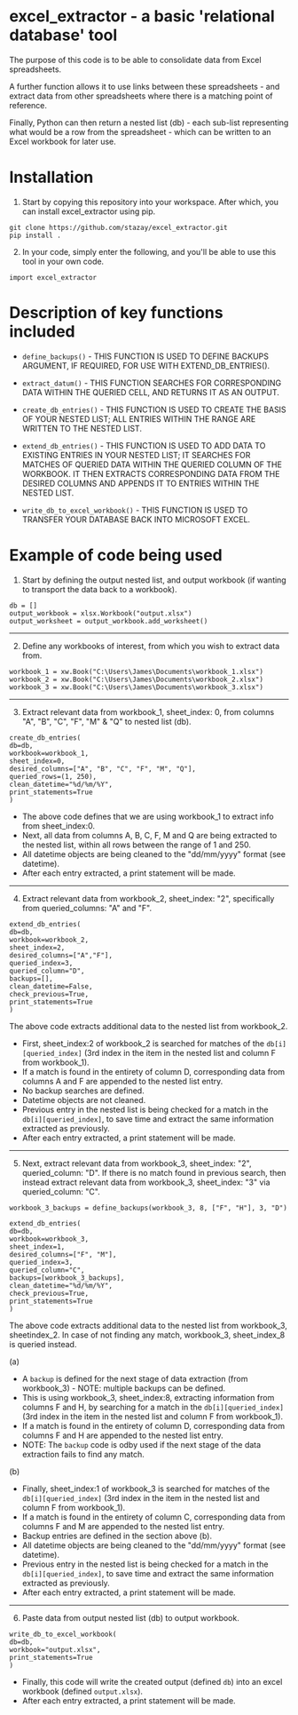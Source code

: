 # excel_extractor - a basic 'relational database' tool

The purpose of this code is to be able to consolidate data from Excel spreadsheets. 

A further function allows it to use links between these spreadsheets - and extract data from other spreadsheets where there is a matching point of reference.

Finally, Python can then return a nested list (db) - each sub-list representing what would be a row from the spreadsheet - which can be written to an Excel workbook for later use.


# Installation

1. Start by copying this repository into your workspace. After which, you can install excel_extractor using pip.
````
git clone https://github.com/stazay/excel_extractor.git
pip install .
````

2. In your code, simply enter the following, and you'll be able to use this tool in your own code.
````
import excel_extractor
````

# Description of key functions included
* `define_backups()` - THIS FUNCTION IS USED TO DEFINE BACKUPS ARGUMENT, IF REQUIRED, FOR USE WITH EXTEND_DB_ENTRIES().

* `extract_datum()` - THIS FUNCTION SEARCHES FOR CORRESPONDING DATA WITHIN THE QUERIED CELL, AND RETURNS IT AS AN OUTPUT.

* `create_db_entries()` - THIS FUNCTION IS USED TO CREATE THE BASIS OF YOUR NESTED LIST; ALL ENTRIES WITHIN THE RANGE ARE WRITTEN TO THE NESTED LIST.

* `extend_db_entries()` - THIS FUNCTION IS USED TO ADD DATA TO EXISTING ENTRIES IN YOUR NESTED LIST; IT SEARCHES FOR MATCHES OF QUERIED DATA WITHIN THE QUERIED COLUMN OF THE WORKBOOK. IT THEN EXTRACTS CORRESPONDING DATA FROM THE DESIRED COLUMNS AND APPENDS IT TO ENTRIES WITHIN THE NESTED LIST.

* `write_db_to_excel_workbook()` - THIS FUNCTION IS USED TO TRANSFER YOUR DATABASE BACK INTO MICROSOFT EXCEL.


# Example of code being used
1. Start by defining the output nested list, and output workbook (if wanting to transport the data back to a workbook).
````
db = []
output_workbook = xlsx.Workbook("output.xlsx")
output_worksheet = output_workbook.add_worksheet()
````

____

2. Define any workbooks of interest, from which you wish to extract data from.
````
workbook_1 = xw.Book("C:\Users\James\Documents\workbook_1.xlsx")
workbook_2 = xw.Book("C:\Users\James\Documents\workbook_2.xlsx")
workbook_3 = xw.Book("C:\Users\James\Documents\workbook_3.xlsx")
````

____

3. Extract relevant data from workbook_1, sheet_index: 0, from columns "A", "B", "C", "F", "M" & "Q" to nested list (db).
````
create_db_entries(
db=db,
workbook=workbook_1,
sheet_index=0,
desired_columns=["A", "B", "C", "F", "M", "Q"],
queried_rows=(1, 250),
clean_datetime="%d/%m/%Y",
print_statements=True
)
````
* The above code defines that we are using workbook_1 to extract info from sheet_index:0.
* Next, all data from columns A, B, C, F, M and Q are being extracted to the nested list, within all rows between the range of 1 and 250.
* All datetime objects are being cleaned to the "dd/mm/yyyy" format (see datetime).
* After each entry extracted, a print statement will be made.
 
____
 
 4. Extract relevant data from workbook_2, sheet_index: "2", specifically from queried_columns: "A" and "F". 
````
extend_db_entries(
db=db,
workbook=workbook_2,
sheet_index=2,
desired_columns=["A","F"],
queried_index=3,
queried_column="D",
backups=[],
clean_datetime=False,
check_previous=True,
print_statements=True
)
````

The above code extracts additional data to the nested list from workbook_2.
* First, sheet_index:2 of workbook_2 is searched for matches of the `db[i][queried_index]` (3rd index in the item in the nested list and column F from workbook_1). 
* If a match is found in the entirety of column D, corresponding data from columns A and F are appended to the nested list entry.
* No backup searches are defined. 
* Datetime objects are not cleaned.
* Previous entry in the nested list is being checked for a match in the `db[i][queried_index]`, to save time and extract the same information extracted as previously.
* After each entry extracted, a print statement will be made.

____

5. Next, extract relevant data from workbook_3, sheet_index: "2", queried_column: "D". If there is no match found in previous search, then instead extract relevant data from workbook_3, sheet_index: "3" via queried_column: "C".
````
workbook_3_backups = define_backups(workbook_3, 8, ["F", "H"], 3, "D")

extend_db_entries(
db=db,
workbook=workbook_3,
sheet_index=1,
desired_columns=["F", "M"],
queried_index=3,
queried_column="C",
backups=[workbook_3_backups],
clean_datetime="%d/%m/%Y",
check_previous=True,
print_statements=True
)
````

The above code extracts additional data to the nested list from workbook_3, sheetindex_2. In case of not finding any match, workbook_3, sheet_index_8 is queried instead.

(a) 
* A `backup` is defined for the next stage of data extraction (from workbook_3) - NOTE: multiple backups can be defined.
* This is using workbook_3, sheet_index:8, extracting information from columns F and H, by searching for a match in the `db[i][queried_index]` (3rd index in the item in the nested list and column F from workbook_1).
* If a match is found in the entirety of column D, corresponding data from columns F and H are appended to the nested list entry.
* NOTE: The `backup` code is odby used if the next stage of the data extraction fails to find any match.

(b) 
* Finally, sheet_index:1 of workbook_3 is searched for matches of the `db[i][queried_index]` (3rd index in the item in the nested list and column F from workbook_1).
* If a match is found in the entirety of column C, corresponding data from columns F and M are appended to the nested list entry.
* Backup entries are defined in the section above (b).
* All datetime objects are being cleaned to the "dd/mm/yyyy" format (see datetime).
* Previous entry in the nested list is being checked for a match in the `db[i][queried_index]`, to save time and extract the same information extracted as previously.
* After each entry extracted, a print statement will be made.

____

6. Paste data from output nested list (db) to output workbook.
````
write_db_to_excel_workbook(
db=db,
workbook="output.xlsx",
print_statements=True
)
````

* Finally, this code will write the created output (defined `db`) into an excel workbook (defined `output.xlsx`).
* After each entry extracted, a print statement will be made.

